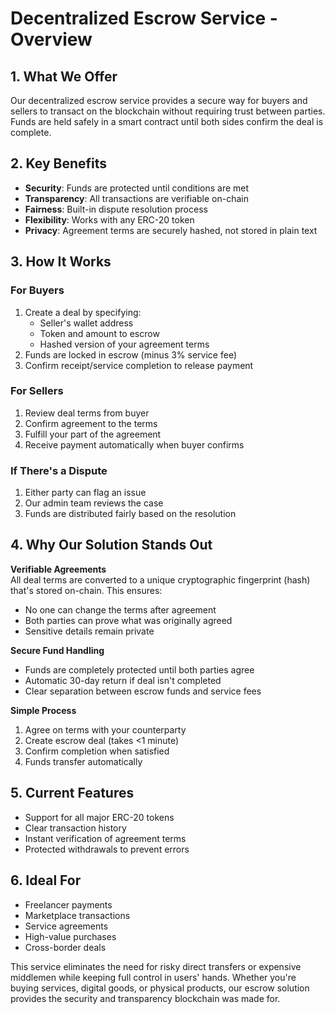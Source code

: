 # **Decentralized Escrow Service - Overview**

## **1. What We Offer**
Our decentralized escrow service provides a secure way for buyers and sellers to transact on the blockchain without requiring trust between parties. Funds are held safely in a smart contract until both sides confirm the deal is complete.

## **2. Key Benefits**
- **Security**: Funds are protected until conditions are met
- **Transparency**: All transactions are verifiable on-chain
- **Fairness**: Built-in dispute resolution process
- **Flexibility**: Works with any ERC-20 token
- **Privacy**: Agreement terms are securely hashed, not stored in plain text

## **3. How It Works**

### **For Buyers**
1. Create a deal by specifying:
   - Seller's wallet address
   - Token and amount to escrow
   - Hashed version of your agreement terms
2. Funds are locked in escrow (minus 3% service fee)
3. Confirm receipt/service completion to release payment

### **For Sellers**
1. Review deal terms from buyer
2. Confirm agreement to the terms
3. Fulfill your part of the agreement
4. Receive payment automatically when buyer confirms

### **If There's a Dispute**
1. Either party can flag an issue
2. Our admin team reviews the case
3. Funds are distributed fairly based on the resolution

## **4. Why Our Solution Stands Out**

**Verifiable Agreements**  
All deal terms are converted to a unique cryptographic fingerprint (hash) that's stored on-chain. This ensures:
- No one can change the terms after agreement
- Both parties can prove what was originally agreed
- Sensitive details remain private

**Secure Fund Handling**  
- Funds are completely protected until both parties agree
- Automatic 30-day return if deal isn't completed
- Clear separation between escrow funds and service fees

**Simple Process**  
1. Agree on terms with your counterparty
2. Create escrow deal (takes <1 minute)
3. Confirm completion when satisfied
4. Funds transfer automatically

## **5. Current Features**
- Support for all major ERC-20 tokens
- Clear transaction history
- Instant verification of agreement terms
- Protected withdrawals to prevent errors

## **6. Ideal For**
- Freelancer payments
- Marketplace transactions
- Service agreements
- High-value purchases
- Cross-border deals

This service eliminates the need for risky direct transfers or expensive middlemen while keeping full control in users' hands. Whether you're buying services, digital goods, or physical products, our escrow solution provides the security and transparency blockchain was made for.